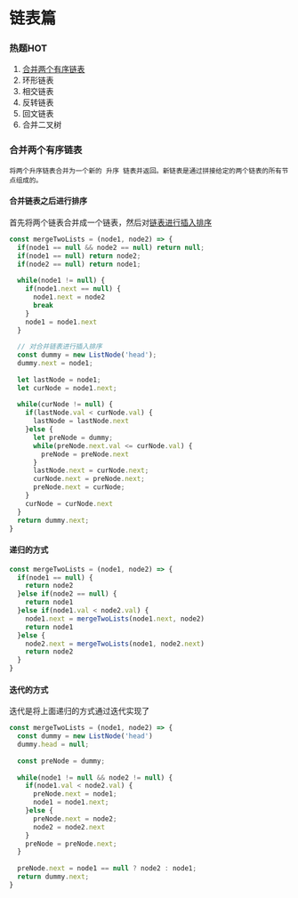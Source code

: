 # 链表篇

### 热题HOT

1. [合并两个有序链表](https://leetcode-cn.com/problems/merge-two-sorted-lists/)
2. 环形链表
3. 相交链表
4. 反转链表
5. 回文链表
6. 合并二叉树

### 合并两个有序链表

```text
将两个升序链表合并为一个新的 升序 链表并返回。新链表是通过拼接给定的两个链表的所有节点组成的。 
```

#### 合并链表之后进行排序

首先将两个链表合并成一个链表，然后对[链表进行插入排序](../shu-ju-jie-gou/lian-biao.md#lian-biao-jin-hang-cha-ru-pai-xu)

```javascript
const mergeTwoLists = (node1, node2) => {
  if(node1 == null && node2 == null) return null;
  if(node1 == null) return node2;
  if(node2 == null) return node1;
  
  while(node1 != null) {
    if(node1.next == null) {
      node1.next = node2
      break
    }
    node1 = node1.next
  }
  
  // 对合并链表进行插入排序
  const dummy = new ListNode('head');
  dummy.next = node1;
  
  let lastNode = node1;
  let curNode = node1.next;
  
  while(curNode != null) {
    if(lastNode.val < curNode.val) {
      lastNode = lastNode.next
    }else {
      let preNode = dummy;
      while(preNode.next.val <= curNode.val) {
        preNode = preNode.next
      }
      lastNode.next = curNode.next;
      curNode.next = preNode.next;
      preNode.next = curNode;
    }
    curNode = curNode.next
  }
  return dummy.next;
}
```

#### 递归的方式

```javascript
const mergeTwoLists = (node1, node2) => {
  if(node1 == null) {
    return node2
  }else if(node2 == null) {
    return node1
  }else if(node1.val < node2.val) {
    node1.next = mergeTwoLists(node1.next, node2)
    return node1
  }else {
    node2.next = mergeTwoLists(node1, node2.next)
    return node2
  }
}
```

#### 迭代的方式

迭代是将上面递归的方式通过迭代实现了

```javascript
const mergeTwoLists = (node1, node2) => {
  const dummy = new ListNode('head')
  dummy.head = null;
  
  const preNode = dummy;
  
  while(node1 != null && node2 != null) {
    if(node1.val < node2.val) {
      preNode.next = node1;
      node1 = node1.next;
    }else {
      preNode.next = node2;
      node2 = node2.next
    }
    preNode = preNode.next;
  }
  
  preNode.next = node1 == null ? node2 : node1;
  return dummy.next;
}
```

